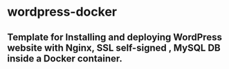 # wordpress-docker
## Template for Installing and deploying WordPress website with Nginx, SSL self-signed , MySQL DB inside a Docker container. 


